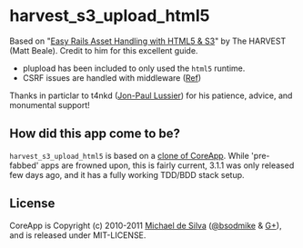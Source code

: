 # harvest_s3_upload_html5

Based on "[Easy Rails Asset Handling with HTML5 & S3](http://www.getharvest.com/blog/2011/02/easy-rails-asset-handling-with-html5-and-s3/)" by The HARVEST (Matt Beale).  Credit to him for this excellent guide.

* plupload has been included to only used the `html5` runtime.
* CSRF issues are handled with middleware ([Ref](http://erniemiller.org/2010/07/09/uploadify-and-rails-3/))

Thanks in particlar to t4nkd ([Jon-Paul Lussier](https://plus.google.com/102304912936426332375/posts)) for his patience, advice, and monumental support!

## How did this app come to be?

`harvest_s3_upload_html5` is based on a [clone of CoreApp](https://github.com/bsodmike/CoreApp).  While 'pre-fabbed' apps are frowned upon, this is fairly current, 3.1.1 was only released few days ago, and it has a fully working TDD/BDD stack setup.

## License
CoreApp is Copyright (c) 2010-2011 [Michael de Silva](http://www.bsodmike.com) ([@bsodmike](https://twitter.com/#!/bsodmike) &amp; [G+](https://plus.google.com/102197309611185157885/posts)), and is released under MIT-LICENSE.